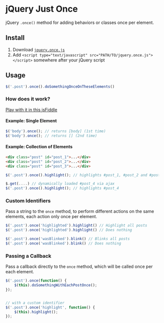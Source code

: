 jQuery Just Once
===========

jQuery `.once()` method for adding behaviors or classes once per element.

## Install

1. Download [`jquery.once.js`](https://raw.github.com/yossi-shasho/jquery-once/master/jquery.once.js)
2. Add `<script type="text/javascript" src="PATH/TO/jquery.once.js"></script>` somewhere after your jQuery script

## Usage

```js
$('.post').once().doSomethingOnceOnTheseElements()
```

### How does it work?

[Play with it in this jsFiddle](http://jsfiddle.net/yossishasho/93TyH/2/)

#### Example: Single Element

```js
$('body').once(); // returns [body] (1st time)
$('body').once(); // returns [] (2nd time)
```

#### Example: Collection of Elements

```html
<div class="post" id="post_1">...</div>
<div class="post" id="post_2">...</div>
<div class="post" id="post_3">...</div>
```

```js
$('.post').once().highlight(); // highlights #post_1, #post_2 and #post_3

$.get(....) // dynamically loaded #post_4 via ajax
$('.post').once().highlight(); // highlights #post_4
```

### Custom Identifiers

Pass a string to the `once` method, to perform different actions on the same elements, each action only once per element.

```js
$('.post').once('highlighted').highlight() // Highlight all posts
$('.post').once('highlighted').highlight() // Does nothing

$('.post').once('wasBlinked').blink() // Blinks all posts
$('.post').once('wasBlinked').blink() // Does nothing
```

### Passing a Callback

Pass a callback directly to the `once` method, which will be called once per each element.

```js
$('.post').once(function() {
	$(this).doSomethingWithEachPostOnce();
});


// with a custom identifier
$('.post').once('highlight', function() {
	$(this).highlight();
});
```